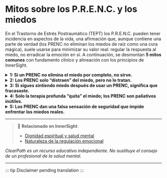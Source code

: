 ﻿# Mitos sobre los P.R.E.N.C. y los miedos

En el Trastorno de Estrés Postraumático (TEPT) los P.R.E.N.C. pueden tener incidencia en aspectos de la vida, una afirmación que, aunque contiene una parte de verdad (los PRENC no eliminan los miedos de raíz como una cura mágica), suele usarse para minimizar su valor real: regular la respuesta al miedo, no erradicar la emoción en sí. A continuación, se desmontan **5 mitos comunes** con fundamento clínico y alineación con los principios de InnerSight.

<details>
<summary><strong>1: Si un PRENC no elimina el miedo por completo, no sirve.</strong></summary>

<strong>Realidad:</strong> El objetivo de los PRENC no es borrar el miedo, sino <em>modular su intensidad</em> para que no sea abrumador. Reducir la reacción fisiológica (taquicardia, sudoración, congelamiento) ya permite a la persona funcionar, pensar con claridad y tomar decisiones —algo profundamente valioso.
</details>

<details>
<summary><strong>2: Los PRENC solo “distraen” del miedo, pero no lo tratan.</strong></summary>

<strong>Realidad:</strong> No se trata de distracción, sino de <em>regulación del sistema nervioso</em>. Técnicas como la respiración diafragmática o el contacto con texturas activan el sistema parasimpático, enviando señales de seguridad al cerebro. Esto no evita el miedo, pero evita que el cuerpo entre en pánico.
</details>

<details>
<summary><strong>3: Si sigues sintiendo miedo después de usar un PRENC, significa que fracasaste.</strong></summary>

<strong>Realidad:</strong> Sentir miedo es una respuesta humana normal, especialmente tras trauma. El “éxito” de un PRENC no se mide por la ausencia de miedo, sino por la capacidad de <em>no quedar paralizado</em> por él. Puedes sentir miedo y, al mismo tiempo, estar presente, hablar o moverte.
</details>

<details>
<summary><strong>4: Solo la terapia profunda “quita” el miedo; los PRENC son paliativos inútiles.</strong></summary>

<strong>Realidad:</strong> La terapia procesa el origen del miedo; los PRENC gestionan su manifestación en el presente. Ambos son complementarios. Sin regulación previa, muchas personas ni siquiera pueden acceder a la terapia porque el miedo las bloquea. Los PRENC abren la puerta al tratamiento.
</details>

<details>
<summary><strong>5: Los PRENC dan una falsa sensación de seguridad que impide enfrentar los miedos reales.</strong></summary>

<strong>Realidad:</strong> Al contrario: al crear una base de seguridad interna, los PRENC permiten <em>acercarse gradualmente</em> a lo temido. Por ejemplo, una persona con miedo a hablar en público puede usar un objeto transicional para calmarse y así practicar exposición controlada, no evitarla.
</details>

---

> 🔗 **Relacionado en InnerSight**:  
> - [Dignidad espiritual y salud mental](https://inner-clarity.github.io/InnerSight/es#dignidad-espiritual-y-salud-mental)  
> - [Naturaleza de la regulación emocional](https://inner-clarity.github.io/InnerSight/es#naturaleza-de-la-regulación-emocional)

*ClearPath es un recurso educativo independiente. No sustituye el consejo de un profesional de la salud mental.*

---

::: tip
Disclaimer pending translation
:::
